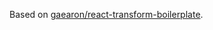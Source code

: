 Based on [gaearon/react-transform-boilerplate](https://github.com/gaearon/react-transform-boilerplate).
